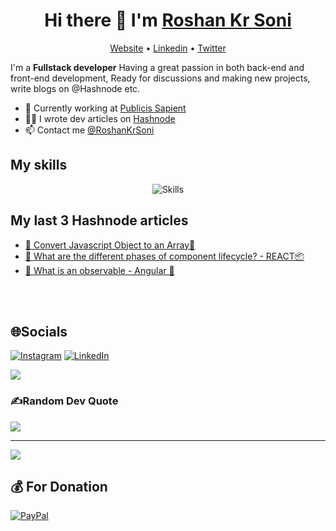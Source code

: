 

<h1 align="center">Hi there 👋 I'm <a href='https://roshankrsoni.github.io'>Roshan Kr Soni </a></h1>

<p align="center">
 <a>
  <a href="https://roshankrsoni.github.io">Website</a> •
  <a href="^">Linkedin</a> •
  <a href="https://twitter.com/">Twitter</a> 
</p>

I'm a __Fullstack developer__ Having a great passion in both back-end and front-end development, Ready for discussions and making new projects, write blogs on @Hashnode etc.

* 💼 Currently working at [Publicis Sapient](https://www.publicissapient.com) <br/>
* ✍🏻 I wrote dev articles on [Hashnode](https://lymcode.hashnode.dev) <br/>
* 📫 Contact me [@RoshanKrSoni](https://www.linkedin.com/in/)

## My skills

<p align="center">
  <img align="center" alt="Skills" src="https://github.com/viclafouch/viclafouch/blob/master/img/pack.png" />
</p>

 
## My last 3 Hashnode articles

<!-- BLOG-POST-LIST:START -->
- [👑 Convert Javascript Object to an Array🔐](https://lymcode.hashnode.dev/convert-javascript-object-to-an-array)
- [🍿 What are the different phases of component lifecycle? - REACT📦](https://lymcode.hashnode.dev/what-are-the-different-phases-of-component-lifecycle)
- [🤝 What is an observable - Angular 🍭](https://lymcode.hashnode.dev/what-is-an-observable)
<!-- BLOG-POST-LIST:END -->

<br/>
<br/>

## 🌐Socials
[![Instagram](https://img.shields.io/badge/Instagram-%23E4405F.svg?logo=Instagram&logoColor=white)](https://instagram.com/roshankrsoni) [![LinkedIn](https://img.shields.io/badge/LinkedIn-%230077B5.svg?logo=linkedin&logoColor=white)](https://linkedin.com/in/roshankrsoni) 

<!-- # 💻Tech Stack
![JavaScript](https://img.shields.io/badge/javascript-%23323330.svg?style=plastic&logo=javascript&logoColor=%23F7DF1E) ![CSS3](https://img.shields.io/badge/css3-%231572B6.svg?style=plastic&logo=css3&logoColor=white) ![HTML5](https://img.shields.io/badge/html5-%23E34F26.svg?style=plastic&logo=html5&logoColor=white) ![Google Cloud](https://img.shields.io/badge/Google%20Cloud-%234285F4.svg?style=plastic&logo=google-cloud&logoColor=white) ![Firebase](https://img.shields.io/badge/firebase-%23039BE5.svg?style=plastic&logo=firebase) ![AWS](https://img.shields.io/badge/AWS-%23FF9900.svg?style=plastic&logo=amazon-aws&logoColor=white) ![Netlify](https://img.shields.io/badge/netlify-%23000000.svg?style=plastic&logo=netlify&logoColor=#00C7B7) ![Vercel](https://img.shields.io/badge/vercel-%23000000.svg?style=plastic&logo=vercel&logoColor=white) ![Ant-Design](https://img.shields.io/badge/-AntDesign-%230170FE?style=plastic&logo=ant-design&logoColor=white) ![Angular](https://img.shields.io/badge/angular-%23DD0031.svg?style=plastic&logo=angular&logoColor=white) ![Bootstrap](https://img.shields.io/badge/bootstrap-%23563D7C.svg?style=plastic&logo=bootstrap&logoColor=white) ![Express.js](https://img.shields.io/badge/express.js-%23404d59.svg?style=plastic&logo=express&logoColor=%2361DAFB) ![Gatsby](https://img.shields.io/badge/Gatsby-%23663399.svg?style=plastic&logo=gatsby&logoColor=white) ![Next JS](https://img.shields.io/badge/Next-black?style=plastic&logo=next.js&logoColor=white) ![JWT](https://img.shields.io/badge/JWT-black?style=plastic&logo=JSON%20web%20tokens) ![NodeJS](https://img.shields.io/badge/node.js-6DA55F?style=plastic&logo=node.js&logoColor=white) ![NPM](https://img.shields.io/badge/NPM-%23000000.svg?style=plastic&logo=npm&logoColor=white) ![MUI](https://img.shields.io/badge/MUI-%230081CB.svg?style=plastic&logo=material-ui&logoColor=white) ![React](https://img.shields.io/badge/react-%2320232a.svg?style=plastic&logo=react&logoColor=%2361DAFB) ![React Native](https://img.shields.io/badge/react_native-%2320232a.svg?style=plastic&logo=react&logoColor=%2361DAFB) ![RxJS](https://img.shields.io/badge/rxjs-%23B7178C.svg?style=plastic&logo=reactivex&logoColor=white) ![Redux](https://img.shields.io/badge/redux-%23593d88.svg?style=plastic&logo=redux&logoColor=white) ![React Router](https://img.shields.io/badge/React_Router-CA4245?style=plastic&logo=react-router&logoColor=white) ![Styled Components](https://img.shields.io/badge/styled--components-DB7093?style=plastic&logo=styled-components&logoColor=white) ![TailwindCSS](https://img.shields.io/badge/tailwindcss-%2338B2AC.svg?style=plastic&logo=tailwind-css&logoColor=white) ![Yarn](https://img.shields.io/badge/yarn-%232C8EBB.svg?style=plastic&logo=yarn&logoColor=white) ![Apache](https://img.shields.io/badge/apache-%23D42029.svg?style=plastic&logo=apache&logoColor=white) ![Nginx](https://img.shields.io/badge/nginx-%23009639.svg?style=plastic&logo=nginx&logoColor=white) ![MongoDB](https://img.shields.io/badge/MongoDB-%234ea94b.svg?style=plastic&logo=mongodb&logoColor=white) 	![Neo4J](https://img.shields.io/badge/Neo4j-008CC1?style=plastic&logo=neo4j&logoColor=white) ![Postgres](https://img.shields.io/badge/postgres-%23316192.svg?style=plastic&logo=postgresql&logoColor=white) ![MicrosoftSQLServer](https://img.shields.io/badge/Microsoft%20SQL%20Sever-CC2927?style=plastic&logo=microsoft%20sql%20server&logoColor=white) ![Jira](https://img.shields.io/badge/jira-%230A0FFF.svg?style=plastic&logo=jira&logoColor=white) ![Swagger](https://img.shields.io/badge/-Swagger-%23Clojure?style=plastic&logo=swagger&logoColor=white) ![Postman](https://img.shields.io/badge/Postman-FF6C37?style=plastic&logo=postman&logoColor=white) ![Notion](https://img.shields.io/badge/Notion-%23000000.svg?style=plastic&logo=notion&logoColor=white) ![ESLint](https://img.shields.io/badge/ESLint-4B3263?style=plastic&logo=eslint&logoColor=white) ![Babel](https://img.shields.io/badge/Babel-F9DC3e?style=plastic&logo=babel&logoColor=black) -->
<!-- # 📊GitHub Stats :
![](https://github-readme-streak-stats.herokuapp.com/?user=roshankrsoni&theme=city_light&hide_border=true)<br/>
![](https://github-readme-stats.vercel.app/api/top-langs/?username=roshankrsoni&theme=city_light&hide_border=true&include_all_commits=true&count_private=true&layout=compact) -->

![](https://github-readme-stats.vercel.app/api?username=roshankrsoni&theme=city_light&hide_border=true&include_all_commits=true&count_private=true)<br/>


### ✍️Random Dev Quote
![](https://quotes-github-readme.vercel.app/api?type=horizontal&theme=radical)

---
![](https://komarev.com/ghpvc/?username=roshankrsoni&label=Visitors+Count&color=brightgreen)

  ## 💰 For Donation
  [![PayPal](https://img.shields.io/badge/PayPal-00457C?style=for-the-badge&logo=paypal&logoColor=white)](https://paypal.me/roshankrsoni) 

  <!-- Proudly created with GPRM ( https://gprm.itsvg.in ) -->
  

